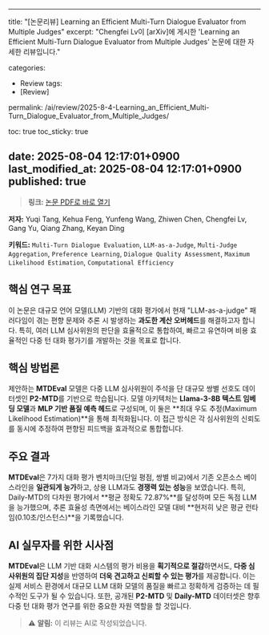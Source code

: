 
---
title: "[논문리뷰] Learning an Efficient Multi-Turn Dialogue Evaluator from Multiple Judges"
excerpt: "Chengfei Lv이 [arXiv]에 게시한 'Learning an Efficient Multi-Turn Dialogue Evaluator from Multiple Judges' 논문에 대한 자세한 리뷰입니다."

categories:
  - Review
tags:
  - [Review]

permalink: /ai/review/2025-8-4-Learning_an_Efficient_Multi-Turn_Dialogue_Evaluator_from_Multiple_Judges/

toc: true
toc_sticky: true

date: 2025-08-04 12:17:01+0900
last_modified_at: 2025-08-04 12:17:01+0900
published: true
---
> **링크:** [논문 PDF로 바로 열기](https://arxiv.org/abs/2508.00454)

**저자:** Yuqi Tang, Kehua Feng, Yunfeng Wang, Zhiwen Chen, Chengfei Lv, Gang Yu, Qiang Zhang, Keyan Ding

**키워드:** `Multi-Turn Dialogue Evaluation`, `LLM-as-a-Judge`, `Multi-Judge Aggregation`, `Preference Learning`, `Dialogue Quality Assessment`, `Maximum Likelihood Estimation`, `Computational Efficiency`

## 핵심 연구 목표
이 논문은 대규모 언어 모델(LLM) 기반의 대화 평가에서 현재 "LLM-as-a-judge" 패러다임이 겪는 편향 문제와 추론 시 발생하는 **과도한 계산 오버헤드**를 해결하고자 합니다. 특히, 여러 LLM 심사위원의 판단을 효율적으로 통합하여, 빠르고 유연하며 비용 효율적인 다중 턴 대화 평가기를 개발하는 것을 목표로 합니다.

## 핵심 방법론
제안하는 **MTDEval** 모델은 다중 LLM 심사위원이 주석을 단 대규모 쌍별 선호도 데이터셋인 **P2-MTD**를 기반으로 학습됩니다. 모델 아키텍처는 **Llama-3-8B 텍스트 임베딩 모델**과 **MLP 기반 품질 예측 헤드**로 구성되며, 이 둘은 **최대 우도 추정(Maximum Likelihood Estimation)**을 통해 최적화됩니다. 이 접근 방식은 각 심사위원의 신뢰도를 동시에 추정하여 편향된 피드백을 효과적으로 통합합니다.

## 주요 결과
**MTDEval**은 7가지 대화 평가 벤치마크(단일 평점, 쌍별 비교)에서 기존 오픈소스 베이스라인을 **일관되게 능가**하고, 상용 LLM과도 **경쟁력 있는 성능**을 보였습니다. 특히, Daily-MTD의 다차원 평가에서 **평균 정확도 72.87%**를 달성하며 모든 독점 LLM을 능가했으며, 추론 효율성 측면에서는 베이스라인 모델 대비 **현저히 낮은 평균 런타임(0.10초/인스턴스)**을 기록했습니다.

## AI 실무자를 위한 시사점
**MTDEval**은 LLM 기반 대화 시스템의 평가 비용을 **획기적으로 절감**하면서도, **다중 심사위원의 집단 지성**을 반영하여 **더욱 견고하고 신뢰할 수 있는 평가**를 제공합니다. 이는 실제 서비스 환경에서 대규모 LLM 대화 모델의 품질을 빠르고 정확하게 검증하는 데 필수적인 도구가 될 수 있습니다. 또한, 공개된 **P2-MTD** 및 **Daily-MTD** 데이터셋은 향후 다중 턴 대화 평가 연구를 위한 중요한 자원 역할을 할 것입니다.

> ⚠️ **알림:** 이 리뷰는 AI로 작성되었습니다.
